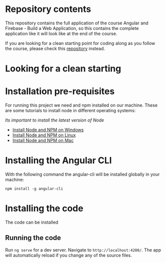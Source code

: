 
# Repository contents

This repository contains the full application of the course Angular and Firebase - Build a Web Application, so this contains the complete application like it will look like at the end of the course. 

If you are looking for a clean starting point for coding along as you follow the course, please check this [repository](https://github.com/angular-university/angular-firebase-app-starter) instead.

# Looking for a clean starting 


# Installation pre-requisites

For running this project we need and npm installed on our machine. These are some tutorials to install node in different operating systems: 

*Its important to install the latest version of Node*

- [Install Node and NPM on Windows](https://www.youtube.com/watch?v=8ODS6RM6x7g)
- [Install Node and NPM on Linux](https://www.youtube.com/watch?v=yUdHk-Dk_BY)
- [Install Node and NPM on Mac](https://www.youtube.com/watch?v=Imj8PgG3bZU)


# Installing the Angular CLI

With the following command the angular-cli will be installed globally in your machine:

    npm install -g angular-cli

# Installing the code

The code can be installed 


## Running the code
Run `ng serve` for a dev server. Navigate to `http://localhost:4200/`. The app will automatically reload if you change any of the source files.

